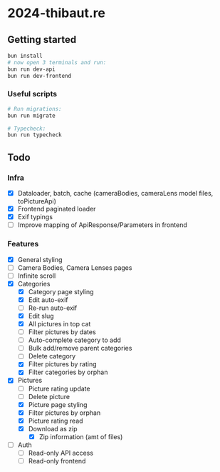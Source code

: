 # 2024-thibaut.re

## Getting started

```bash
bun install
# now open 3 terminals and run:
bun run dev-api
bun run dev-frontend
```

### Useful scripts

```sh
# Run migrations:
bun run migrate

# Typecheck:
bun run typecheck
```

## Todo

### Infra

- [x] Dataloader, batch, cache (cameraBodies, cameraLens model files, toPictureApi)
- [x] Frontend paginated loader
- [x] Exif typings
- [ ] Improve mapping of ApiResponse/Parameters in frontend

### Features

- [x] General styling
- [ ] Camera Bodies, Camera Lenses pages
- [ ] Infinite scroll
- [x] Categories
  - [x] Category page styling
  - [x] Edit auto-exif
  - [ ] Re-run auto-exif
  - [x] Edit slug
  - [x] All pictures in top cat
  - [ ] Filter pictures by dates
  - [ ] Auto-complete category to add
  - [ ] Bulk add/remove parent categories
  - [ ] Delete category
  - [x] Filter pictures by rating
  - [x] Filter categories by orphan
- [x] Pictures
  - [ ] Picture rating update
  - [ ] Delete picture
  - [x] Picture page styling
  - [x] Filter pictures by orphan
  - [x] Picture rating read
  - [x] Download as zip
    - [x] Zip information (amt of files)
- [ ] Auth
  - [ ] Read-only API access
  - [ ] Read-only frontend
